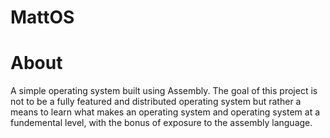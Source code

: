 # MattOS

# About
A simple operating system built using Assembly. The goal of this project is not to be a fully featured and distributed operating system but rather a means to learn what makes an operating system and operating system at a fundemental level, with the bonus of exposure to the assembly language. 
